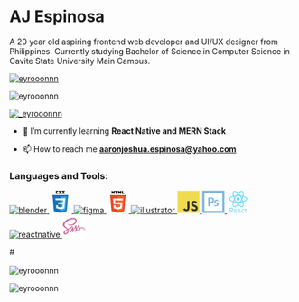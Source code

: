 # AJ Espinosa
A 20 year old aspiring frontend web developer and UI/UX designer from Philippines. Currently studying Bachelor of Science in Computer Science in Cavite State University Main Campus.

<p> <a href="https://github.com/ryo-ma/github-profile-trophy"><img src="https://github-profile-trophy.vercel.app/?username=eyrooonnn" alt="eyrooonnn" /></a> </p>

<p> <img src="https://komarev.com/ghpvc/?username=eyrooonnn&label=Profile%20Views&color=yellow&style=for-the-badge" alt="eyrooonnn" /> </p>
<p> <a href="https://twitter.com/_eyrooonnn" target="blank"><img src="https://img.shields.io/twitter/follow/_eyrooonnn?logo=twitter&style=for-the-badge" alt="_eyrooonnn" /></a> </p>

- 🌱 I’m currently learning **React Native and MERN Stack**

- 📫 How to reach me **aaronjoshua.espinosa@yahoo.com**

###

<h3 align="left">Languages and Tools:</h3>
<p align="left"> <a href="https://www.blender.org/" target="_blank" rel="noreferrer"> <img src="https://download.blender.org/branding/community/blender_community_badge_white.svg" alt="blender" width="40" height="40"/> </a> <a href="https://www.w3schools.com/css/" target="_blank" rel="noreferrer"> <img src="https://raw.githubusercontent.com/devicons/devicon/master/icons/css3/css3-original-wordmark.svg" alt="css3" width="40" height="40"/> </a> <a href="https://www.figma.com/" target="_blank" rel="noreferrer"> <img src="https://www.vectorlogo.zone/logos/figma/figma-icon.svg" alt="figma" width="40" height="40"/> </a> <a href="https://www.w3.org/html/" target="_blank" rel="noreferrer"> <img src="https://raw.githubusercontent.com/devicons/devicon/master/icons/html5/html5-original-wordmark.svg" alt="html5" width="40" height="40"/> </a> <a href="https://www.adobe.com/in/products/illustrator.html" target="_blank" rel="noreferrer"> <img src="https://www.vectorlogo.zone/logos/adobe_illustrator/adobe_illustrator-icon.svg" alt="illustrator" width="40" height="40"/> </a> <a href="https://developer.mozilla.org/en-US/docs/Web/JavaScript" target="_blank" rel="noreferrer"> <img src="https://raw.githubusercontent.com/devicons/devicon/master/icons/javascript/javascript-original.svg" alt="javascript" width="40" height="40"/> </a> <a href="https://www.photoshop.com/en" target="_blank" rel="noreferrer"> <img src="https://raw.githubusercontent.com/devicons/devicon/master/icons/photoshop/photoshop-line.svg" alt="photoshop" width="40" height="40"/> </a> <a href="https://reactjs.org/" target="_blank" rel="noreferrer"> <img src="https://raw.githubusercontent.com/devicons/devicon/master/icons/react/react-original-wordmark.svg" alt="react" width="40" height="40"/> </a> <a href="https://reactnative.dev/" target="_blank" rel="noreferrer"> <img src="https://reactnative.dev/img/header_logo.svg" alt="reactnative" width="40" height="40"/> </a> <a href="https://sass-lang.com" target="_blank" rel="noreferrer"> <img src="https://raw.githubusercontent.com/devicons/devicon/master/icons/sass/sass-original.svg" alt="sass" width="40" height="40"/> </a> </p>
#
<p><img align="center" src="https://github-readme-stats.vercel.app/api?username=eyrooonnn&show_icons=true&theme=aura" alt="eyrooonnn" /></p>
<p><img align="left" src="https://github-readme-stats.vercel.app/api/top-langs?username=eyrooonnn&show_icons=true&locale=en&layout=compact&theme=aura" alt="eyrooonnn" /></p>
